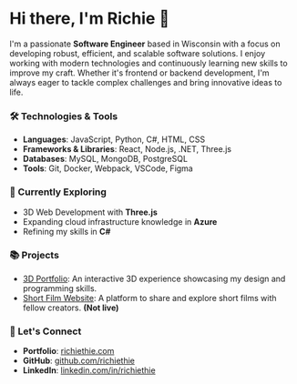 # Hi there, I'm Richie 👋

I'm a passionate **Software Engineer** based in Wisconsin with a focus on developing robust, efficient, and scalable software solutions. I enjoy working with modern technologies and continuously learning new skills to improve my craft. Whether it's frontend or backend development, I'm always eager to tackle complex challenges and bring innovative ideas to life.

### 🛠️ Technologies & Tools
- **Languages**: JavaScript, Python, C#, HTML, CSS
- **Frameworks & Libraries**: React, Node.js, .NET, Three.js
- **Databases**: MySQL, MongoDB, PostgreSQL
- **Tools**: Git, Docker, Webpack, VSCode, Figma

### 🌱 Currently Exploring
- 3D Web Development with **Three.js**
- Expanding cloud infrastructure knowledge in **Azure**
- Refining my skills in **C#**

### 📚 Projects
- [3D Portfolio](https://richiethie.com/): An interactive 3D experience showcasing my design and programming skills.
- [Short Film Website](https://github.com/richiethie/film-project): A platform to share and explore short films with fellow creators.  **(Not live)**

### 💬 Let's Connect
- **Portfolio**: [richiethie.com](https://richiethie.com/)
- **GitHub**: [github.com/richiethie](https://github.com/richiethie)
- **LinkedIn**: [linkedin.com/in/richiethie](https://linkedin.com/in)
